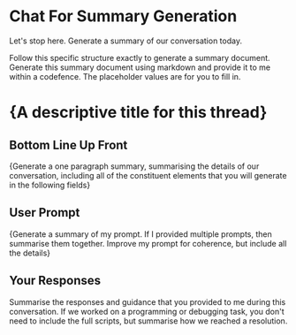 # Chat For Summary Generation 

Let's stop here. Generate a summary of our conversation today. 

Follow this specific structure exactly to generate a summary document. Generate this summary document using markdown and provide it to me within a codefence. The placeholder values are for you to fill in.

# {A descriptive title for this thread}

## Bottom Line Up Front

{Generate a one paragraph summary, summarising the details of our conversation, including all of the constituent elements that you will generate in the following fields}

## User Prompt

{Generate a summary of my prompt. If I provided multiple prompts, then summarise them together. Improve my prompt for coherence, but include all the details}

## Your Responses

Summarise the responses and guidance that you provided to me during this conversation. If we worked on a programming or debugging task, you don't need to include the full scripts, but summarise how we reached a resolution. 
